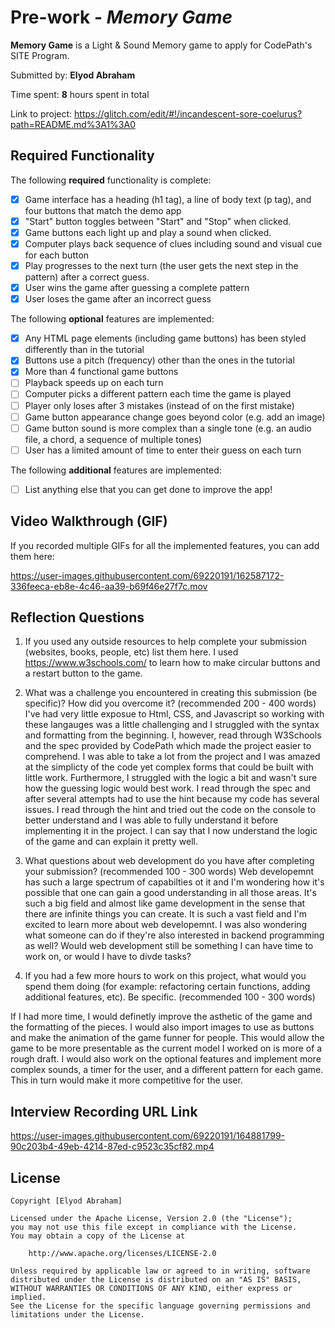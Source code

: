 # Pre-work - *Memory Game*

**Memory Game** is a Light & Sound Memory game to apply for CodePath's SITE Program. 

Submitted by: **Elyod Abraham**

Time spent: **8** hours spent in total

Link to project: https://glitch.com/edit/#!/incandescent-sore-coelurus?path=README.md%3A1%3A0

## Required Functionality

The following **required** functionality is complete:

* [x] Game interface has a heading (h1 tag), a line of body text (p tag), and four buttons that match the demo app
* [x] "Start" button toggles between "Start" and "Stop" when clicked. 
* [x] Game buttons each light up and play a sound when clicked. 
* [x] Computer plays back sequence of clues including sound and visual cue for each button
* [x] Play progresses to the next turn (the user gets the next step in the pattern) after a correct guess. 
* [x] User wins the game after guessing a complete pattern
* [x] User loses the game after an incorrect guess

The following **optional** features are implemented:

* [x] Any HTML page elements (including game buttons) has been styled differently than in the tutorial
* [x] Buttons use a pitch (frequency) other than the ones in the tutorial
* [x] More than 4 functional game buttons
* [ ] Playback speeds up on each turn
* [ ] Computer picks a different pattern each time the game is played
* [ ] Player only loses after 3 mistakes (instead of on the first mistake)
* [ ] Game button appearance change goes beyond color (e.g. add an image)
* [ ] Game button sound is more complex than a single tone (e.g. an audio file, a chord, a sequence of multiple tones)
* [ ] User has a limited amount of time to enter their guess on each turn

The following **additional** features are implemented:

- [ ] List anything else that you can get done to improve the app!

## Video Walkthrough (GIF)

If you recorded multiple GIFs for all the implemented features, you can add them here:

https://user-images.githubusercontent.com/69220191/162587172-336feeca-eb8e-4c46-aa39-b69f46e27f7c.mov



## Reflection Questions
1. If you used any outside resources to help complete your submission (websites, books, people, etc) list them here. 
I used https://www.w3schools.com/ to learn how to make circular buttons and a restart button to the game.

2. What was a challenge you encountered in creating this submission (be specific)? How did you overcome it? (recommended 200 - 400 words) 
I've had very little exposue to Html, CSS, and Javascript so working with these langauges was a little challenging and I struggled with the syntax and formatting from the beginning. I, however, read through W3Schools and the spec provided by CodePath which made the project easier to comprehend. I was able to take a lot from the project and I was amazed at the simplicty of the code yet complex forms that could be built with little work. Furthermore, I struggled with the logic a bit and wasn't sure how the guessing logic would best work. I read through the spec and after several attempts had to use the hint because my code has several issues. I read through the hint and tried out the code on the console to better understand and I was able to fully understand it before implementing it in the project. I can say that I now understand the logic of the game and can explain it pretty well.

3. What questions about web development do you have after completing your submission? (recommended 100 - 300 words) 
Web developemnt has such a large spectrum of capabilties ot it and I'm wondering how it's possible that one can gain a good understanding in all those areas. It's such a big field and almost like game development in the sense that there are infinite things you can create. It is such a vast field and I'm excited to learn more about web developemnt. I was also wondering what someone can do if they're also interested in backend programming as well? Would web development still be something I can have time to work on, or would I have to divde tasks?

4. If you had a few more hours to work on this project, what would you spend them doing (for example: refactoring certain functions, adding additional features, etc). Be specific. (recommended 100 - 300 words) 

If I had more time, I would definetly improve the asthetic of the game and the formatting of the pieces. I would also import images to use as buttons and make the animation of the game funner for people. This would allow the game to be more presentable as the current model I worked on is more of a rough draft. I would also work on the optional features and implement more complex sounds, a timer for the user, and a different pattern for each game. This in turn would make it more competitive for the user. 


## Interview Recording URL Link


https://user-images.githubusercontent.com/69220191/164881799-90c203b4-49eb-4214-87ed-c9523c35cf82.mp4



## License

    Copyright [Elyod Abraham]

    Licensed under the Apache License, Version 2.0 (the "License");
    you may not use this file except in compliance with the License.
    You may obtain a copy of the License at

        http://www.apache.org/licenses/LICENSE-2.0

    Unless required by applicable law or agreed to in writing, software
    distributed under the License is distributed on an "AS IS" BASIS,
    WITHOUT WARRANTIES OR CONDITIONS OF ANY KIND, either express or implied.
    See the License for the specific language governing permissions and
    limitations under the License.
